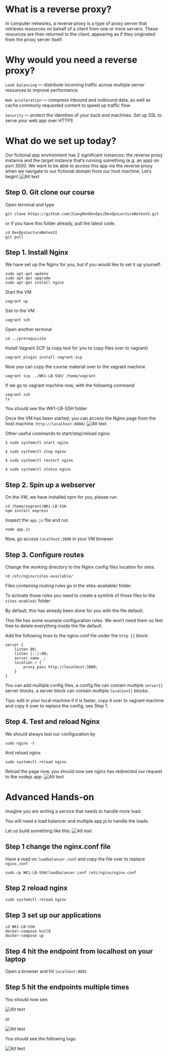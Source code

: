 # What is a reverse proxy?

In computer networks, a reverse proxy is a type of proxy server that retrieves resources on behalf of a client from one or more servers. These resources are then returned to the client, appearing as if they originated from the proxy server itself.

# Why would you need a reverse proxy?

`Load balancing` — distribute incoming traffic across multiple server resources to improve performance.

`Web acceleration` — compress inbound and outbound data, as well as cache commonly requested content to speed up traffic flow.

`Security` — protect the identities of your back end machines. Set up SSL to serve your web app over HTTPS

# What do we set up today? 

Our fictional app environment has 2 significant instances: the reverse proxy instance and the target instance that’s running something (e.g. an app) on port 3000. We want to be able to access this app via the reverse proxy when we navigate to our fictional domain from our host machine. Let’s begin!
![Alt text](images/nginx.png?raw=true)

## Step 0. Git clone our course

Open terminal and type

```
git clone https://github.com/JiangRenDevOps/DevOpsLectureNotesV2.git
```

or if you have this folder already, pull the latest code.

```
cd DevOpsLectureNotesV2
git pull
```



## Step 1. Install Nginx

We have set up the Nginx for you, but if you would like to set it up yourself: 

```
sudo apt-get update
sudo apt-get upgrade
sudo apt-get install nginx
```

Start the VM

```
vagrant up
```

Ssh to the VM

```
vagrant ssh
```

Open another terminal

```
cd ../prerequisite
```

Install Vagrant SCP (a copy tool for you to copy files over to vagrant)

```
vagrant plugin install vagrant-scp
```

Now you can copy the course material over to the vagrant machine

```
vagrant scp ../WK1-LB-SSH/ /home/vagrant
```

If we go to vagrant machine now, with the following command

```
vagrant ssh
ls
```

You should see the WK1-LB-SSH folder 


Once the VM has been started, you can access the Nginx page from the host machine.
`http://localhost:8080/`
![Alt text](images/nginx_welcome.png?raw=true)

Other useful commands to start/stop/reload nginx:

`$ sudo systemctl start nginx`

`$ sudo systemctl stop nginx`

`$ sudo systemctl restart nginx`

`$ sudo systemctl status nginx`

## Step 2. Spin up a webserver

On the VM, we have installed npm for you, please run
 
```
cd /home/vagrant/WK1-LB-SSH
npm install express
```

Inspect the `app.js` file and run

```
node app.js
```

Now, go access `localhost:3000` in your VM browser

## Step 3. Configure routes

Change the working directory to the Nginx config files location for sites.

`cd /etc/nginx/sites-available/`

Files containing routing rules go in the sites-available/ folder. 

To activate those rules you need to create a symlink of those files to the `sites-enabled/` folder. 

By default, this has already been done for you with the file default. 

This file has some example configuration rules. We won’t need them so feel free to delete everything inside the file default. 

Add the following lines to the nginx.conf file under the `http {}` block:

```
server {
    listen 80;
    listen [::]:80;
    server_name _;
    location / {
        proxy_pass http://localhost:3000;
    }
}
```

You can add multiple config files, 
a config file can contain multiple `server{}` server blocks,
 a server block can contain multiple `location{}` blocks.
 
Tips: edit in your local machine if it is faster, 
copy it over to vagrant machine and copy it over to replace the config, see Step 1.

## Step 4. Test and reload Nginx

We should always test our configuration by 

```
sudo nginx -t
```

And reload nginx

```
sudo systemctl reload nginx
```

Reload the page now, you should now see nginx has redirected our request to the nodejs app:
![Alt text](images/hello_world.png?raw=true)


# Advanced Hands-on

Imagine you are writing a service that needs to handle more load. 

You will need a load balancer and multiple app.js to handle the loads.

Let us build something like this:
![Alt text](images/loadbalancer_docker_app.png?raw=true)


## Step 1 change the nginx.conf file

Have a read on `loadbalancer.conf` and copy the file over to replace `nginx.conf`

```
sudo cp WK1-LB-SSH/loadbalancer.conf /etc/nginx/nginx.conf
```

## Step 2 reload nginx

```
sudo systemctl reload nginx
```

## Step 3 set up our applications

```
cd WK1-LB-SSH
docker-compose build
docker-compose up
```

## Step 4 hit the endpoint from localhost on your laptop

Open a browser and hit `localhost:8081`

## Step 5 hit the endpoints multiple times

You should now see:

![Alt text](images/image_a.png?raw=true)

or 

![Alt text](images/image_b.png?raw=true)

You should see the following logs:

![Alt text](images/loadbalanced_app.png?raw=true)

